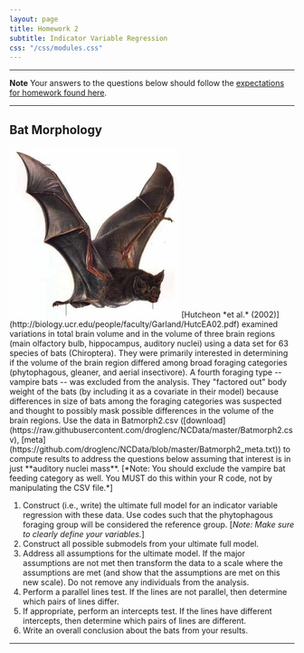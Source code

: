 ```yaml
---
layout: page
title: Homework 2
subtitle: Indicator Variable Regression
css: "/css/modules.css"
---
```


----

<div class="alert alert-warning">
  <strong>Note</strong> Your answers to the questions below should follow the <a href="../../resources/hwformat" target="_blank">expectations for homework found here</a>.
</div>

----

## Bat Morphology
<img src="../zimgs/bat.jpg" alt="Bat" class="img-right">
[Hutcheon *et al.* (2002)](http://biology.ucr.edu/people/faculty/Garland/HutcEA02.pdf) examined variations in total brain volume and in the volume of three brain regions (main olfactory bulb, hippocampus, auditory nuclei) using a data set for 63 species of bats (Chiroptera). They were primarily interested in determining if the volume of the brain region differed among broad foraging categories (phytophagous, gleaner, and aerial insectivore). A fourth foraging type -- vampire bats -- was excluded from the analysis. They "factored out" body weight of the bats (by including it as a covariate in their model) because differences in size of bats among the foraging categories was suspected and thought to possibly mask possible differences in the volume of the brain regions. Use the data in Batmorph2.csv ([download](https://raw.githubusercontent.com/droglenc/NCData/master/Batmorph2.csv), [meta](https://github.com/droglenc/NCData/blob/master/Batmorph2_meta.txt)) to compute results to address the questions below assuming that interest is in just **auditory nuclei mass**. [*Note: You should exclude the vampire bat feeding category as well. You MUST do this within your R code, not by manipulating the CSV file.*]

1. Construct (i.e., write) the ultimate full model for an indicator variable regression with these data.  Use codes such that the phytophagous foraging group will be considered the reference group. [*Note: Make sure to clearly define your variables.*]
1. Construct all possible submodels from your ultimate full model.
1. Address all assumptions for the ultimate model. If the major assumptions are not met then transform the data to a scale where the assumptions are met (and show that the assumptions are met on this new scale). Do not remove any individuals from the analysis.
1. Perform a parallel lines test.  If the lines are not parallel, then determine which pairs of lines differ.
1. If appropriate, perform an intercepts test.  If the lines have different intercepts, then determine which pairs of lines are different.
1. Write an overall conclusion about the bats from your results.

----
